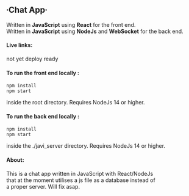 ## ∙Chat App∙

Written in **JavaScript** using **React** for the front end.<br />
Written in **JavaScript** using **NodeJs** and **WebSocket** for the back end.

#### Live links:

not yet deploy ready

#### To run the front end locally :<br  />

```
npm install
npm start
```

inside the root directory. Requires NodeJs 14 or higher.

#### To run the back end locally :<br  />

```
npm install
npm start
```

inside the ./javi_server directory. Requires NodeJs 14 or higher.

#### About:

This is a chat app written in JavaScript with React/NodeJs <br />
that at the moment utilises a js file as a database instead of <br />
a proper server. Will fix asap.<br />
